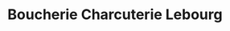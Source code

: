 ---
title: "Boucherie Charcuterie Lebourg"
url: /aubagne/boucherie-charcuterie-lebourg/
shop: boucherie
---